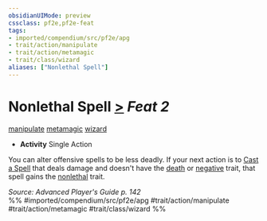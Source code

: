 ```yaml
---
obsidianUIMode: preview
cssclass: pf2e,pf2e-feat
tags:
- imported/compendium/src/pf2e/apg
- trait/action/manipulate
- trait/action/metamagic
- trait/class/wizard
aliases: ["Nonlethal Spell"]
---
```

# Nonlethal Spell  [>](chapter-9-playing-the-game.md#Actions "Single Action") *Feat 2*  
[manipulate](manipulate.md)  [metamagic](metamagic.md)  [wizard](rules/traits/wizard.md)  

- **Activity** Single Action

You can alter offensive spells to be less deadly. If your next action is to [Cast a Spell](cast-a-spell.md) that deals damage and doesn't have the [death](death.md) or [negative](negative.md) trait, that spell gains the [nonlethal](nonlethal.md) trait.

*Source: Advanced Player's Guide p. 142*  
%% #imported/compendium/src/pf2e/apg #trait/action/manipulate #trait/action/metamagic #trait/class/wizard %%